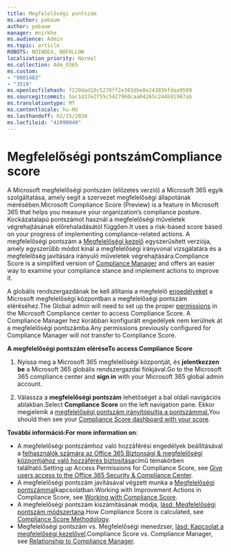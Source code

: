 ```yaml
---
title: Megfelelőségi pontszám
ms.author: pebaum
author: pebaum
manager: mnirkhe
ms.audience: Admin
ms.topic: article
ROBOTS: NOINDEX, NOFOLLOW
localization_priority: Normal
ms.collection: Adm_O365
ms.custom:
- "9001483"
- "3519"
ms.openlocfilehash: f220dad10c5278ff2e303dbe8e24385bfdaa9589
ms.sourcegitcommit: 5ac1d37e2f55c5427960caa04265c244b91967ab
ms.translationtype: MT
ms.contentlocale: hu-HU
ms.lasthandoff: 02/15/2020
ms.locfileid: "42090040"
---
```

# <a name="compliance-score"></a><span data-ttu-id="1283e-102">Megfelelőségi pontszám</span><span class="sxs-lookup"><span data-stu-id="1283e-102">Compliance score</span></span>

<span data-ttu-id="1283e-103">A Microsoft megfelelőségi pontszám (előzetes verzió) a Microsoft 365 egyik szolgáltatása, amely segít a szervezet megfelelőségi állapotának mérésében.</span><span class="sxs-lookup"><span data-stu-id="1283e-103">Microsoft Compliance Score (Preview) is a feature in Microsoft 365 that helps you measure your organization’s compliance posture.</span></span> <span data-ttu-id="1283e-104">Kockázatalapú pontszámot használ a megfelelőségi műveletek végrehajtásának előrehaladásától függően.</span><span class="sxs-lookup"><span data-stu-id="1283e-104">It uses a risk-based score based on your progress of implementing compliance-related actions.</span></span>   <span data-ttu-id="1283e-105">A megfelelőségi pontszám a [Megfelelőségi kezelő](https://docs.microsoft.com/en-us/microsoft-365/compliance/compliance-manager-overview) egyszerűsített verziója, amely egyszerűbb módot kínál a megfelelőségi irányvonal vizsgálatára és a megfelelőség javítására irányuló műveletek végrehajtására.</span><span class="sxs-lookup"><span data-stu-id="1283e-105">Compliance Score is a simplified version of [Compliance Manager](https://docs.microsoft.com/en-us/microsoft-365/compliance/compliance-manager-overview) and offers an easier way to examine your compliance stance and implement actions to improve it.</span></span> 

<span data-ttu-id="1283e-106">A globális rendszergazdának be kell állítania a megfelelő [engedélyeket](https://docs.microsoft.com/en-us/microsoft-365/security/office-365-security/permissions-in-the-security-and-compliance-center) a Microsoft megfelelőségi központban a megfelelőségi pontszám eléréséhez.</span><span class="sxs-lookup"><span data-stu-id="1283e-106">The Global admin will need to set up the proper [permissions](https://docs.microsoft.com/en-us/microsoft-365/security/office-365-security/permissions-in-the-security-and-compliance-center) in the Microsoft Compliance center to access Compliance Score.</span></span>  <span data-ttu-id="1283e-107">A Compliance Manager hez korábban konfigurált engedélyek nem kerülnek át a megfelelőségi pontszámba.</span><span class="sxs-lookup"><span data-stu-id="1283e-107">Any permissions previously configured for Compliance Manager will not transfer to Compliance Score.</span></span>

<span data-ttu-id="1283e-108">**A megfelelőségi pontszám elérése**</span><span class="sxs-lookup"><span data-stu-id="1283e-108">**To access Compliance Score**</span></span>

1. <span data-ttu-id="1283e-109">Nyissa meg a Microsoft 365 megfelelőségi központját, és **jelentkezzen be** a Microsoft 365 globális rendszergazdai fiókjával.</span><span class="sxs-lookup"><span data-stu-id="1283e-109">Go to the Microsoft 365 compliance center and **sign in** with your Microsoft 365 global admin account.</span></span>

2. <span data-ttu-id="1283e-110">Válassza a **megfelelőségi pontszám** lehetőséget a bal oldali navigációs ablakban.</span><span class="sxs-lookup"><span data-stu-id="1283e-110">Select **Compliance Score** on the left navigation pane.</span></span> <span data-ttu-id="1283e-111">Ekkor megjelenik a [megfelelőségi pontszám irányítópultja a pontszámmal.](https://docs.microsoft.com/en-us/microsoft-365/compliance/compliance-score-setup#understand-the-compliance-score-dashboard)</span><span class="sxs-lookup"><span data-stu-id="1283e-111">You should then see your [Compliance Score dashboard with your score](https://docs.microsoft.com/en-us/microsoft-365/compliance/compliance-score-setup#understand-the-compliance-score-dashboard).</span></span>
 

<span data-ttu-id="1283e-112">**További információ:**</span><span class="sxs-lookup"><span data-stu-id="1283e-112">**For more information on**:</span></span>

- <span data-ttu-id="1283e-113">A megfelelőségi pontszámhoz való hozzáférési engedélyek beállításával a [felhasználók számára az Office 365 Biztonsági & megfelelőségi központjához való hozzáférés biztosítása](https://docs.microsoft.com/en-us/microsoft-365/security/office-365-security/grant-access-to-the-security-and-compliance-center)című témakörben található.</span><span class="sxs-lookup"><span data-stu-id="1283e-113">Setting up Access Permissions for Compliance Score, see [Give users access to the Office 365 Security & Compliance Center](https://docs.microsoft.com/en-us/microsoft-365/security/office-365-security/grant-access-to-the-security-and-compliance-center).</span></span>
- <span data-ttu-id="1283e-114">A megfelelőségi pontszám javításával végzett munka a [Megfelelőségi pontszámmal](https://docs.microsoft.com/en-us/microsoft-365/compliance/working-with-compliance-score)kapcsolatban.</span><span class="sxs-lookup"><span data-stu-id="1283e-114">Working with Improvement Actions in Compliance Score, see  [Working with Compliance Score](https://docs.microsoft.com/en-us/microsoft-365/compliance/working-with-compliance-score).</span></span>
- <span data-ttu-id="1283e-115">A megfelelőségi pontszám kiszámításának módja, [lásd: Megfelelőségi pontszám módszertana](https://docs.microsoft.com/en-us/microsoft-365/compliance/compliance-score-methodology).</span><span class="sxs-lookup"><span data-stu-id="1283e-115">How Compliance Score is calculated, see [Compliance Score Methodology](https://docs.microsoft.com/en-us/microsoft-365/compliance/compliance-score-methodology).</span></span>
- <span data-ttu-id="1283e-116">Megfelelőségi pontszám vs. Megfelelőségi menedzser, [lásd: Kapcsolat a megfelelőségi kezelővel](https://docs.microsoft.com/en-us/microsoft-365/compliance/compliance-score#relationship-to-compliance-manager).</span><span class="sxs-lookup"><span data-stu-id="1283e-116">Compliance Score vs. Compliance Manager, see [Relationship to Compliance Manager](https://docs.microsoft.com/en-us/microsoft-365/compliance/compliance-score#relationship-to-compliance-manager).</span></span>

